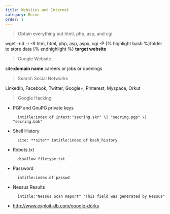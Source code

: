 ```yaml
---
title: Websites and Internet 
category: Recon
order: 1
---
```


>Obtain everything but html, php, asp, and cgi
	

wget -nd -r -R htm, html, php, asp, aspx, cgi -P {% highlight bash %}folder to store data
{% endhighlight %} **target website**

>Google Website	


site:**domain name** careers or jobs or openings

> Search Social Networks


LinkedIn, Facebook, Twitter, Google+, Pinterest, Myspace, Orkut

>Google Hacking


* PGP and GnuPG private keys

		intitle:index.of intext:"secring.skr" \| "secring.pgp" \| "secring.bak"


* Shell History

		site: **site** intitle:index.of bash_history


* Robots.txt

		disallow filetype:txt



* Password	

		intitle:index.of passwd



* Nessus Results

		intitle:"Nessus Scan Report" "This field was generated by Nessus"



* http://www.exploit-db.com/google-dorks
